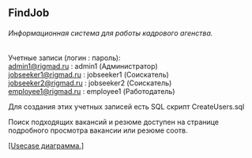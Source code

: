 ## FindJob

###### Информационная система для работы кадрового агенства.

Учетные записи (логин : пароль):  
admin1@rigmad.ru : admin1  (Администратор)  
jobseeker1@rigmad.ru : jobseeker1  (Соискатель)  
jobseeker2@rigmad.ru : jobseeker2  (Соискатель)  
employee1@rigmad.ru : employee1  (Работодатель)  

Для создания этих учетных записей есть SQL скрипт CreateUsers.sql

Поиск подходящих вакансий и резюме доступен на странице подробного просмотра вакансии или резюме соотв. 

[[Usecase диаграмма.]][1]






[1]: https://github.com/rigmad/FindJob/blob/master/usecase.png "11"
